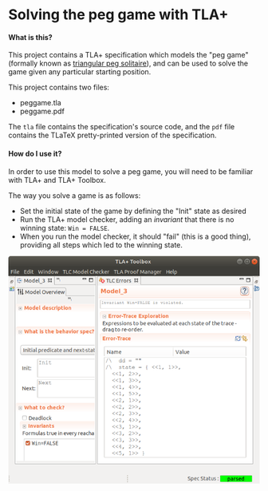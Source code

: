 # Solving the peg game with TLA+

#### What is this?

This project contains a TLA+ specification which models the "peg game" (formally known as [triangular peg solitaire](https://en.wikipedia.org/wiki/Peg_solitaire)), and can be used to solve the game given any particular starting position.

This project contains two files:

- peggame.tla
- peggame.pdf

The `tla` file contains the specification's source code, and the `pdf` file contains the TLaTeX pretty-printed version of the specification.

#### How do I use it?

In order to use this model to solve a peg game, you will need to be familiar with TLA+ and TLA+ Toolbox.  

The way you solve a game is as follows:
- Set the initial state of the game by defining the "Init" state as desired
- Run the TLA+ model checker, adding an *invariant* that there is no winning state: `Win = FALSE`.
- When you run the model checker, it should "fail" (this is a good thing), providing all steps which led to the winning state.

![Example Results](/run.png)

## 
